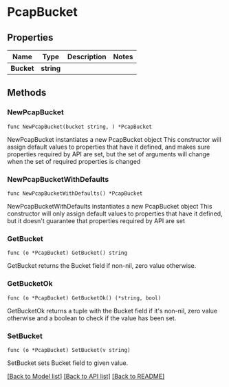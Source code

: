 # PcapBucket

## Properties

Name | Type | Description | Notes
------------ | ------------- | ------------- | -------------
**Bucket** | **string** |  | 

## Methods

### NewPcapBucket

`func NewPcapBucket(bucket string, ) *PcapBucket`

NewPcapBucket instantiates a new PcapBucket object
This constructor will assign default values to properties that have it defined,
and makes sure properties required by API are set, but the set of arguments
will change when the set of required properties is changed

### NewPcapBucketWithDefaults

`func NewPcapBucketWithDefaults() *PcapBucket`

NewPcapBucketWithDefaults instantiates a new PcapBucket object
This constructor will only assign default values to properties that have it defined,
but it doesn't guarantee that properties required by API are set

### GetBucket

`func (o *PcapBucket) GetBucket() string`

GetBucket returns the Bucket field if non-nil, zero value otherwise.

### GetBucketOk

`func (o *PcapBucket) GetBucketOk() (*string, bool)`

GetBucketOk returns a tuple with the Bucket field if it's non-nil, zero value otherwise
and a boolean to check if the value has been set.

### SetBucket

`func (o *PcapBucket) SetBucket(v string)`

SetBucket sets Bucket field to given value.



[[Back to Model list]](../README.md#documentation-for-models) [[Back to API list]](../README.md#documentation-for-api-endpoints) [[Back to README]](../README.md)


